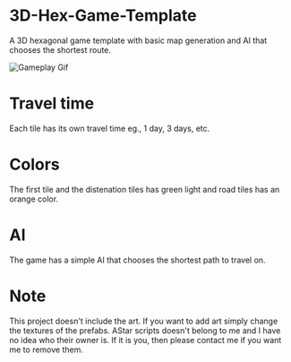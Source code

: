 # 3D-Hex-Game-Template
A 3D hexagonal game template with basic map generation and AI that chooses the shortest route. 

![Gameplay Gif](https://github.com/alsharefee/3D-Hex-Game-Template/blob/main/Assets/ReadMe/AStar-Main-WindowsMacLinux-Unity2021.3.18f1Personal_DX11_2024-09-2717-38-33-ezgif.com-video-to-gif-converter.gif)

# Travel time
Each tile has its own travel time eg., 1 day, 3 days, etc.

# Colors
The first tile and the distenation tiles has green light and road tiles has an orange color.

# AI
The game has a simple AI that chooses the shortest path to travel on.

# Note
This project doesn't include the art. If you want to add art simply change the textures of the prefabs.
AStar scripts doesn't belong to me and I have no idea who their owner is. If it is you, then please contact me if you want me to remove them.
